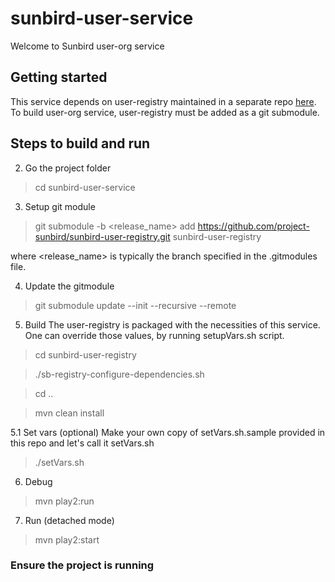 # sunbird-user-service
Welcome to Sunbird user-org service

## Getting started
This service depends on user-registry maintained in a separate repo [here](https://github.com/project-sunbird/sunbird-user-registry.git). To build user-org service, user-registry must be added as a git submodule.
 
## Steps to build and run
2. Go the project folder

> cd sunbird-user-service

3. Setup git module

> git submodule -b <release_name> add https://github.com/project-sunbird/sunbird-user-registry.git sunbird-user-registry

where <release_name> is typically the branch specified in the .gitmodules file.

4. Update the gitmodule

> git submodule update --init --recursive --remote

5. Build
The user-registry is packaged with the necessities of this service. One can override those values, by running setupVars.sh script.

> cd sunbird-user-registry 

> ./sb-registry-configure-dependencies.sh

> cd ..

> mvn clean install

5.1 Set vars (optional)
Make your own copy of setVars.sh.sample provided in this repo and let's call it setVars.sh
>  ./setVars.sh

6. Debug

> mvn play2:run

7. Run (detached mode)

> mvn play2:start

### Ensure the project is running

> 